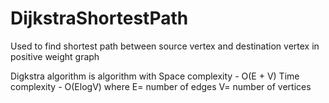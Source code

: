 # DijkstraShortestPath
Used to find shortest path between source vertex and destination vertex in positive weight graph

Digkstra algorithm is algorithm with
      Space complexity - O(E + V)
      Time complexity - O(ElogV)
where E= number of edges
      V= number of vertices
      
      
 
